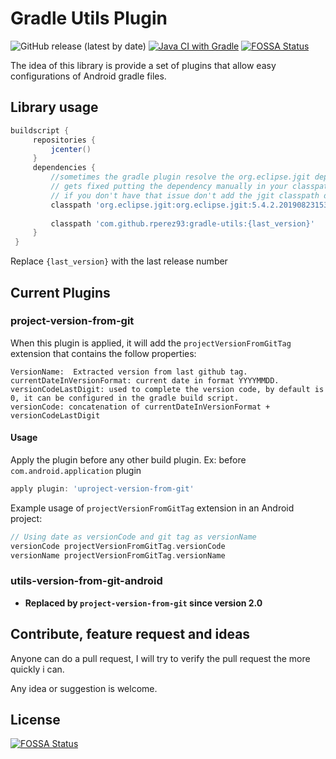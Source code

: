 # Gradle Utils Plugin 
![GitHub release (latest by date)](https://img.shields.io/github/v/release/rperez93/gradle-utils?color=blue&label=last%20release&logo=github&logoColor=white)
[![Java CI with Gradle](https://github.com/rperez93/gradle-utils/actions/workflows/gradle.yml/badge.svg)](https://github.com/rperez93/gradle-utils/actions/workflows/gradle.yml)
[![FOSSA Status](https://app.fossa.com/api/projects/git%2Bgithub.com%2Frperez93%2Fgradle-utils.svg?type=shield)](https://app.fossa.com/projects/git%2Bgithub.com%2Frperez93%2Fgradle-utils?ref=badge_shield)


The idea of this library is provide a set of plugins that allow easy configurations of Android gradle files.

## Library usage
```groovy
buildscript {
     repositories {
         jcenter()
     }
     dependencies {
         //sometimes the gradle plugin resolve the org.eclipse.jgit dependency "incomplete"
         // gets fixed putting the dependency manually in your classpath
         // if you don't have that issue don't add the jgit classpath dependency
         classpath 'org.eclipse.jgit:org.eclipse.jgit:5.4.2.201908231537-r'
         
         classpath 'com.github.rperez93:gradle-utils:{last_version}'
     }
 }
```

Replace `{last_version}` with the last release number

## Current Plugins

### project-version-from-git

When this plugin is applied, it will add the `projectVersionFromGitTag` extension that contains the follow properties:
```
VersionName:  Extracted version from last github tag.
currentDateInVersionFormat: current date in format YYYYMMDD.
versionCodeLastDigit: used to complete the version code, by default is 0, it can be configured in the gradle build script.
versionCode: concatenation of currentDateInVersionFormat + versionCodeLastDigit
```


#### Usage
Apply the plugin before any other build plugin. Ex: before `com.android.application` plugin
```groovy
apply plugin: 'uproject-version-from-git'
```

Example usage of `projectVersionFromGitTag` extension in an Android project:

```groovy
// Using date as versionCode and git tag as versionName
versionCode projectVersionFromGitTag.versionCode
versionName projectVersionFromGitTag.versionName
```


### utils-version-from-git-android

- **Replaced by `project-version-from-git` since version 2.0**


## Contribute, feature request and ideas
Anyone can do a pull request, I will try to verify the pull request the more quickly i can. 

Any idea or suggestion is welcome.


## License
[![FOSSA Status](https://app.fossa.com/api/projects/git%2Bgithub.com%2Frperez93%2Fgradle-utils.svg?type=large)](https://app.fossa.com/projects/git%2Bgithub.com%2Frperez93%2Fgradle-utils?ref=badge_large)